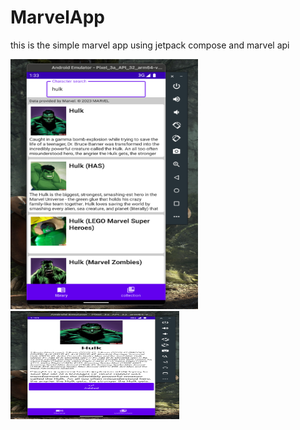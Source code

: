 # MarvelApp
this is the simple marvel app using jetpack compose and marvel api


<img src="/images/main.png" width="300" height="400"/> <img src="/images/det1.png" width="270" height="173.25"/>
